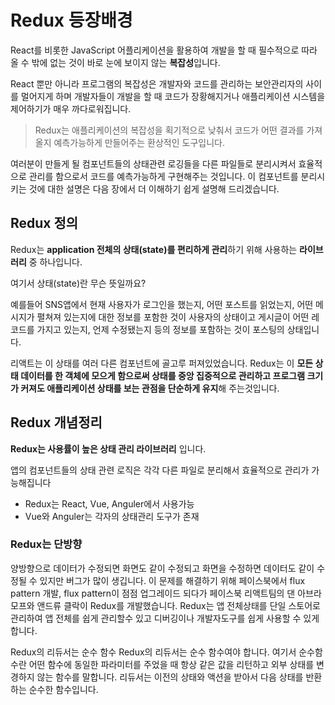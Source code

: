 # Redux 등장배경

React를 비롯한 JavaScript 어플리케이션을 활용하여 개발을 할 때 필수적으로 따라 올 수 밖에 없는 것이 바로 눈에 보이지 않는 **복잡성**입니다. 

React 뿐만 아니라 프로그램의 복잡성은 개발자와 코드를 관리하는 보안관리자의 사이를 멀어지게 하며 개발자들이 개발을 할 때 코드가 장황해지거나 애플리케이션 시스템을 제어하기가 매우 까다로워집니다.

> Redux는 애플리케이션의 복잡성을 획기적으로 낮춰서 코드가 어떤 결과를 가져올지 예측가능하게 만들어주는 환상적인 도구입니다. 

여러분이 만들게 될 컴포넌트들의 상태관련 로깅들을 다른 파일들로 분리시켜서 효율적으로 관리를 함으로서 코드를 예측가능하게 구현해주는 것입니다. 이 컴포넌트를 분리시키는 것에 대한 설명은 다음 장에서 더 이해하기 쉽게 설명해 드리겠습니다.

## Redux 정의

Redux는 **application 전체의 상태(state)를 편리하게 관리**하기 위해 사용하는 **라이브러리** 중 하나입니다.

여기서 상태(state)란 무슨 뜻일까요?

예를들어 SNS앱에서 현재 사용자가 로그인을 했는지, 어떤 포스트를 읽었는지, 어떤 메시지가 펼쳐져 있는지에 대한 정보를 포함한 것이 사용자의 상태이고 게시글이 어떤 레코드를 가지고 있는지, 언제 수정됐는지 등의 정보를 포함하는 것이 포스팅의 상태입니다. 

리액트는 이 상태를 여러 다른 컴포넌트에 골고루 퍼져있었습니다. Redux는 이 **모든 상태 데이터를 한 객체에 모으게 함으로써 상태를 중앙 집중적으로 관리하고 프로그램 크기가 커져도 애플리케이션 상태를 보는 관점을 단순하게 유지**해 주는것입니다.

## Redux 개념정리

**Redux는 사용률이 높은 상태 관리 라이브러리** 입니다.

앱의 컴포넌트들의 상태 관련 로직은 각각 다른 파일로 분리해서 효율적으로 관리가 가능해집니다

- Redux는 React, Vue, Anguler에서 사용가능
- Vue와 Anguler는 각자의 상태관리 도구가 존재

### Redux는 단방향

양방향으로 데이터가 수정되면 화면도 같이 수정되고 화면을 수정하면 데이터도 같이 수정될 수 있지만 버그가 많이 생깁니다. 이 문제를 해결하기 위해 페이스북에서 flux pattern 개발, flux pattern이 점점 업그레이드 되다가 페이스북 리액트팀의 댄 아브라모프와 앤드류 클락이 Redux를 개발했습니다.
Redux는 앱 전체상태를 단일 스토어로 관리하여 앱 전체를 쉽게 관리할수 있고 디버깅이나 개발자도구를 쉽게 사용할 수 있게 합니다.

Redux의 리듀서는 순수 함수
Redux의 리듀서는 순수 함수여야 합니다.
여기서 순수함수란 어떤 함수에 동일한 파라미터를 주었을 때 항상 같은 값을 리턴하고 외부 상태를 변경하지 않는 함수를 말합니다. 리듀서는 이전의 상태와 액션을 받아서 다음 상태를 반환하는 순수한 함수입니다.
